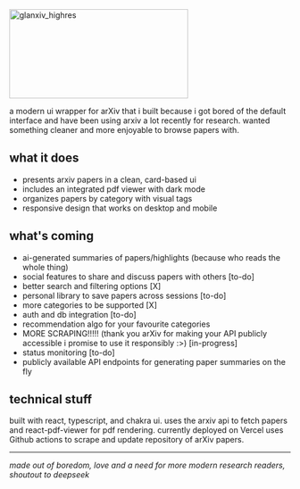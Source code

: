 
<img width="320" height="160" alt="glanxiv_highres" src="https://github.com/user-attachments/assets/ab35d0ca-0c38-4a09-b9b4-23f9a9928eba" />

a modern ui wrapper for arXiv that i built because i got bored of the default interface and have been using arxiv a lot recently for research. wanted something cleaner and more enjoyable to browse papers with.

## what it does

- presents arxiv papers in a clean, card-based ui
- includes an integrated pdf viewer with dark mode
- organizes papers by category with visual tags
- responsive design that works on desktop and mobile

## what's coming

- ai-generated summaries of papers/highlights (because who reads the whole thing)
- social features to share and discuss papers with others [to-do]
- better search and filtering options [X]
- personal library to save papers across sessions [to-do]
- more categories to be supported [X]
- auth and db integration [to-do]
- recommendation algo for your favourite categories
- MORE SCRAPING!!!!! (thank you arXiv for making your API publicly accessible i promise to use it responsibly :>) [in-progress]
- status monitoring [to-do]
- publicly available API endpoints for generating paper summaries on the fly

## technical stuff

built with react, typescript, and chakra ui. uses the arxiv api to fetch papers and react-pdf-viewer for pdf rendering. currently deployed on Vercel
uses Github actions to scrape and update repository of arXiv papers.

---

*made out of boredom, love and a need for more modern research readers, shoutout to deepseek*

